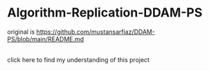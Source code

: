 # Algorithm-Replication-DDAM-PS
original is https://github.com/mustansarfiaz/DDAM-PS/blob/main/README.md

<br>
click here to find my understanding of this project
<a https://mud-passbook-be4.notion.site/DDAM-PS-7000b55adaeb4cc7b28ae12bbc223302

